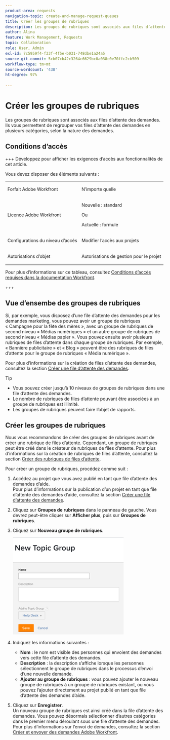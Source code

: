 ```yaml
---
product-area: requests
navigation-topic: create-and-manage-request-queues
title: Créer les groupes de rubriques
description: Les groupes de rubriques sont associés aux files d’attente des demandes. Ils vous permettent de regrouper vos files d’attente des demandes en plusieurs catégories, selon la nature des demandes.
author: Alina
feature: Work Management, Requests
topic: Collaboration
role: User, Admin
exl-id: 7c5959f4-f33f-4f5e-b031-748dbe1a24a5
source-git-commit: 5cb07cb42c3264c6629bc0a038c0e70ffc2cb509
workflow-type: tm+mt
source-wordcount: '438'
ht-degree: 97%

---
```


# Créer les groupes de rubriques

<!-- Audited: 2/2024 -->

Les groupes de rubriques sont associés aux files d’attente des demandes. Ils vous permettent de regrouper vos files d’attente des demandes en plusieurs catégories, selon la nature des demandes.

## Conditions d’accès

+++ Développez pour afficher les exigences d’accès aux fonctionnalités de cet article.

Vous devez disposer des éléments suivants :

<table style="table-layout:auto"> 
 <col> 
 <col> 
 <tbody> 
  <tr> 
   <td role="rowheader">Forfait Adobe Workfront</td> 
   <td> <p>N’importe quelle </p> </td> 
  </tr> 
  <tr> 
   <td role="rowheader"> <p role="rowheader">Licence Adobe Workfront</p> </td> 
   <td>   
      <p>Nouvelle : standard</p>
      <p>Ou</p> 
      <p>Actuelle : formule</p>
 </td> 
  </tr> 
  <tr> 
   <td role="rowheader">Configurations du niveau d’accès</td> 
   <td> <p>Modifier l’accès aux projets</p> </td> 
  </tr> 
  <tr> 
   <td role="rowheader">Autorisations d’objet</td> 
   <td> <p> Autorisations de gestion pour le projet</p> </td> 
  </tr> 
 </tbody> 
</table>

Pour plus d’informations sur ce tableau, consultez [Conditions d’accès requises dans la documentation Workfront](/help/quicksilver/administration-and-setup/add-users/access-levels-and-object-permissions/access-level-requirements-in-documentation.md).

+++

## Vue d’ensembe des groupes de rubriques

Si, par exemple, vous disposez d’une file d’attente des demandes pour les demandes marketing, vous pouvez avoir un groupe de rubriques « Campagne pour la fête des mères », avec un groupe de rubriques de second niveau « Médias numériques » et un autre groupe de rubriques de second niveau « Médias papier ». Vous pouvez ensuite avoir plusieurs rubriques de files d’attente dans chaque groupe de rubriques. Par exemple, « Bannière publicitaire » et « Blog » peuvent être des rubriques de files d’attente pour le groupe de rubriques « Média numérique ».

Pour plus d’informations sur la création de files d’attente des demandes, consultez la section [Créer une file d’attente des demandes](../../../manage-work/requests/create-and-manage-request-queues/create-request-queue.md).

>[!TIP]
>
>* Vous pouvez créer jusqu’à 10 niveaux de groupes de rubriques dans une file d’attente des demandes.
>* Le nombre de rubriques de files d’attente pouvant être associées à un groupe de rubriques est illimité.
>* Les groupes de rubriques peuvent faire l’objet de rapports.
>

## Créer les groupes de rubriques

Nous vous recommandons de créer des groupes de rubriques avant de créer une rubrique de files d’attente. Cependant, un groupe de rubriques peut être créé dans le créateur de rubriques de files d’attente. Pour plus d’informations sur la création de rubriques de files d’attente, consultez la section [Créer des rubriques de files d’attente](../../../manage-work/requests/create-and-manage-request-queues/create-queue-topics.md).

Pour créer un groupe de rubriques, procédez comme suit :

1. Accédez au projet que vous avez publié en tant que file d’attente des demandes d’aide.\
   Pour plus d’informations sur la publication d’un projet en tant que file d’attente des demandes d’aide, consultez la section [Créer une file d’attente des demandes](../../../manage-work/requests/create-and-manage-request-queues/create-request-queue.md).

1. Cliquez sur **Groupes de rubriques** dans le panneau de gauche. Vous devrez peut-être cliquer sur **Afficher plus**, puis sur **Groupes de rubriques**.
1. Cliquez sur **Nouveau groupe de rubriques**.

   ![](assets/new-topic-group-box-nwe-350x306.png)

1. Indiquez les informations suivantes :

   * **Nom** : le nom est visible des personnes qui envoient des demandes vers cette file d’attente des demandes.
   * **Description** : la description s’affiche lorsque les personnes sélectionnent le groupe de rubriques dans le processus d’envoi d’une nouvelle demande.
   * **Ajouter au groupe de rubriques** : vous pouvez ajouter le nouveau groupe de rubriques à un groupe de rubriques existant, ou vous pouvez l’ajouter directement au projet publié en tant que file d’attente des demandes d’aide.

1. Cliquez sur **Enregistrer**.\
   Un nouveau groupe de rubriques est ainsi créé dans la file d’attente des demandes. Vous pouvez désormais sélectionner d’autres catégories dans le premier menu déroulant sous une file d’attente des demandes.\
   Pour plus d’informations sur l’envoi de demandes, consultez la section [Créer et envoyer des demandes Adobe Workfront](../../../manage-work/requests/create-requests/create-submit-requests.md).
